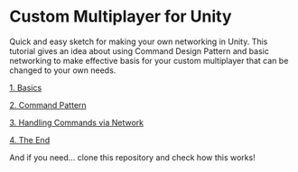 # Custom Multiplayer for Unity
  Quick and easy sketch for making your own networking in Unity. This tutorial gives an idea about using Command Design Pattern and basic networking to make effective basis for your custom multiplayer that can be changed to your own needs.

[1. Basics](01basics.md)

[2. Command Pattern](02commandPattern.md)

[3. Handling Commands via Network](03commandsViaNet.md)

[4. The End](04theEnd.md)

And if you need... clone this repository and check how this works!
